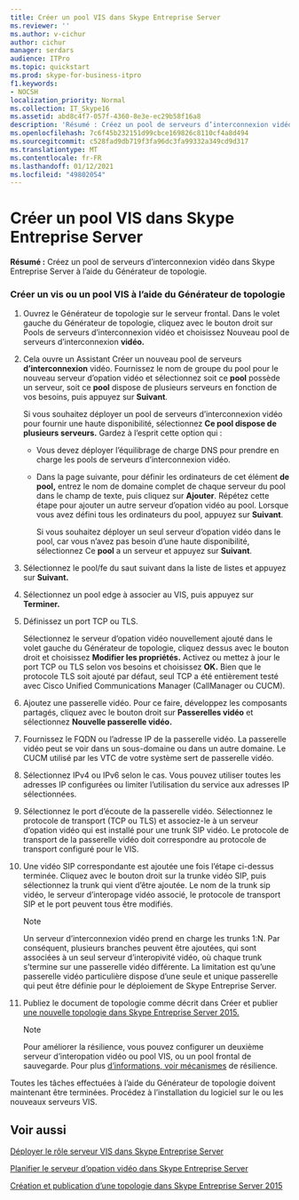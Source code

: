```yaml
---
title: Créer un pool VIS dans Skype Entreprise Server
ms.reviewer: ''
ms.author: v-cichur
author: cichur
manager: serdars
audience: ITPro
ms.topic: quickstart
ms.prod: skype-for-business-itpro
f1.keywords:
- NOCSH
localization_priority: Normal
ms.collection: IT_Skype16
ms.assetid: abd8c4f7-057f-4360-8e3e-ec29b58f16a8
description: 'Résumé : Créez un pool de serveurs d’interconnexion vidéo dans Skype Entreprise Server à l’aide du Générateur de topologie.'
ms.openlocfilehash: 7c6f45b232151d99cbce169826c8110cf4a8d494
ms.sourcegitcommit: c528fad9db719f3fa96dc3fa99332a349cd9d317
ms.translationtype: MT
ms.contentlocale: fr-FR
ms.lasthandoff: 01/12/2021
ms.locfileid: "49802054"
---
```

# <a name="create-a-vis-pool-in-skype-for-business-server"></a>Créer un pool VIS dans Skype Entreprise Server
 
**Résumé :** Créez un pool de serveurs d’interconnexion vidéo dans Skype Entreprise Server à l’aide du Générateur de topologie.
  
### <a name="create-a-vis-or-vis-pool-using-topology-builder"></a>Créer un vis ou un pool VIS à l’aide du Générateur de topologie

1. Ouvrez le Générateur de topologie sur le serveur frontal. Dans le volet gauche du Générateur de  topologie, cliquez avec le bouton droit sur Pools de serveurs d’interconnexion vidéo et choisissez Nouveau pool de serveurs d’interconnexion **vidéo.** 
    
2. Cela ouvre un Assistant Créer un nouveau pool de serveurs **d’interconnexion** vidéo. Fournissez le nom de groupe du pool pour le nouveau serveur d’opation vidéo et sélectionnez soit ce **pool** possède un serveur, soit ce **pool** dispose de plusieurs serveurs en fonction de vos besoins, puis appuyez sur **Suivant**.
    
    Si vous souhaitez déployer un pool de serveurs d’interconnexion vidéo pour fournir une haute disponibilité, sélectionnez **Ce pool dispose de plusieurs serveurs.** Gardez à l’esprit cette option qui : 
    
    - Vous devez déployer l’équilibrage de charge DNS pour prendre en charge les pools de serveurs d’interconnexion vidéo. 
    
   - Dans la page suivante, pour définir les ordinateurs  de cet élément **de pool,** entrez le nom de domaine complet de chaque serveur du pool dans le champ de texte, puis cliquez sur **Ajouter**. Répétez cette étape pour ajouter un autre serveur d’opation vidéo au pool. Lorsque vous avez défini tous les ordinateurs du pool, appuyez sur **Suivant**.
    
     Si vous souhaitez déployer un seul serveur d’opation vidéo dans le pool, car vous n’avez pas besoin d’une haute disponibilité, sélectionnez Ce **pool** a un serveur et appuyez sur **Suivant**.
    
3. Sélectionnez le pool/fe du saut suivant dans la liste de listes et appuyez sur **Suivant.**
    
4. Sélectionnez un pool edge à associer au VIS, puis appuyez sur **Terminer.**
    
5. Définissez un port TCP ou TLS.
    
    Sélectionnez le serveur d’opation vidéo nouvellement ajouté dans le volet gauche du Générateur de topologie, cliquez dessus avec le bouton droit et choisissez **Modifier les propriétés.** Activez ou mettez à jour le port TCP ou TLS selon vos besoins et choisissez **OK.** Bien que le protocole TLS soit ajouté par défaut, seul TCP a été entièrement testé avec Cisco Unified Communications Manager (CallManager ou CUCM).
    
6. Ajoutez une passerelle vidéo. Pour ce faire, développez les composants partagés, cliquez avec le bouton droit sur **Passerelles vidéo** et sélectionnez **Nouvelle passerelle vidéo.**
    
7. Fournissez le FQDN ou l’adresse IP de la passerelle vidéo. La passerelle vidéo peut se voir dans un sous-domaine ou dans un autre domaine. Le CUCM utilisé par les VTC de votre système sert de passerelle vidéo.
    
8. Sélectionnez IPv4 ou IPv6 selon le cas. Vous pouvez utiliser toutes les adresses IP configurées ou limiter l’utilisation du service aux adresses IP sélectionnées.
    
9. Sélectionnez le port d’écoute de la passerelle vidéo. Sélectionnez le protocole de transport (TCP ou TLS) et associez-le à un serveur d’opation vidéo qui est installé pour une trunk SIP vidéo. Le protocole de transport de la passerelle vidéo doit correspondre au protocole de transport configuré pour le VIS.
    
10. Une vidéo SIP correspondante est ajoutée une fois l’étape ci-dessus terminée. Cliquez avec le bouton droit sur la trunke vidéo SIP, puis sélectionnez la trunk qui vient d’être ajoutée. Le nom de la trunk sip vidéo, le serveur d’interopage vidéo associé, le protocole de transport SIP et le port peuvent tous être modifiés. 
    
    > [!NOTE]
    >  Un serveur d’interconnexion vidéo prend en charge les trunks 1:N. Par conséquent, plusieurs branches peuvent être ajoutées, qui sont associées à un seul serveur d’interopivité vidéo, où chaque trunk s’termine sur une passerelle vidéo différente. La limitation est qu’une passerelle vidéo particulière dispose d’une seule et unique passerelle qui peut être définie pour le déploiement de Skype Entreprise Server.
  
11. Publiez le document de topologie comme décrit dans Créer et publier [une nouvelle topologie dans Skype Entreprise Server 2015.](../../deploy/install/create-and-publish-new-topology.md)
    
    > [!NOTE]
    > Pour améliorer la résilience, vous pouvez configurer un deuxième serveur d’interopation vidéo ou pool VIS, ou un pool frontal de sauvegarde. Pour plus [d’informations, voir mécanismes](../../plan-your-deployment/video-interop-server.md#resiliency) de résilience.
  
Toutes les tâches effectuées à l’aide du Générateur de topologie doivent maintenant être terminées. Procédez à l’installation du logiciel sur le ou les nouveaux serveurs VIS.
## <a name="see-also"></a>Voir aussi

[Déployer le rôle serveur VIS dans Skype Entreprise Server](deploy-the-vis-server-role.md)

[Planifier le serveur d’opation vidéo dans Skype Entreprise Server](../../plan-your-deployment/video-interop-server.md)
  
[Création et publication d’une topologie dans Skype Entreprise Server 2015](../../deploy/install/create-and-publish-new-topology.md)
